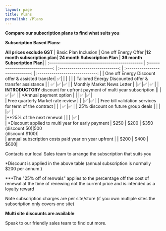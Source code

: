 ```yaml
---
layout: page
title: Plans
permalink: /Plans
---
```


<b>**Compare our subscription plans to find what suits you**</b>  

<b>Subscription Based Plans:</b>   



**All prices exclude GST**
|    Basic Plan Inclusion                           |    One off Energy Offer          |<b>12 month subscription plan</b>| <b>24 month Subscription Plan</b> | <b>36 month Subscription Plan</b>|
| :-----------------------------------------------  | :------------------------------: | :------------------------------: | :------------------------------:  | :------------------------------: |
| One off Energy Discount offer & assisted transfer| :white_check_mark:|                                                |                                  |                                   |                                  |
| Tailored Energy Discounted offer &  transfer assistance   |               | :white_check_mark:               |:white_check_mark:                 |:white_check_mark:                |
| Monthly Market News Letter                        | |:white_check_mark:               |:white_check_mark:                 |:white_check_mark:                |
| <b>INTRODUCTORY </b>discount for upfront payment of multi year subscription   ||       |:white_check_mark:                 |:white_check_mark:                |
| *Annual payment option                            | |                                 |:white_check_mark:                 |:white_check_mark:                |                          
| Free quarterly Market rate review                 | |                                 |:white_check_mark:                 |:white_check_mark:                |
| Free bill validation services for term of the contract |                    |                                  |   :white_check_mark:              |:white_check_mark:                |
| 25% discount on future group deals                |     |                             |                                   |:white_check_mark:                |                                            
|**25% of the next renewal                          |      |                            |                                   |:white_check_mark:                |  
| *Discount applied to multi year for early payment                                                  | $250                             | $200   | $350 <br>(discount $50) |$500<br> (discount $100)|  
| annual subscription costs paid year on year upfront       |                                   |                $200                   | $400                             | $600|  

Contacts our local Sales team to arrange the subscription that suits you 

  *Discount is applied in the above table (annual subscription is normally $200 per annum.)
    
  ***The "25% off of renwals" applies to the percentage off the cost of renewal at the time of renewing not the current price and is intended as a loyalty reward  
  
  Note subscription charges are per site/store (if you own mutliple sites the subscription only covers one site)  
  
  <b>Multi site discounts are available</b>
  
  Speak to our friendly sales team to find out more.
